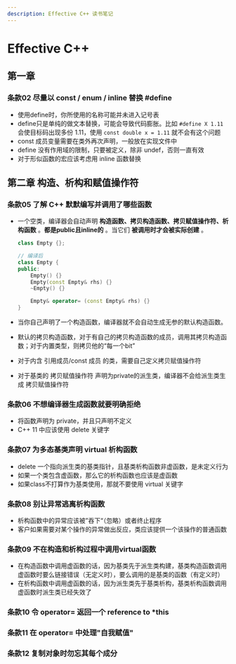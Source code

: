 ```yaml
---
description: Effective C++ 读书笔记
---
```


# Effective C++

## 第一章

### 条款02 尽量以 const / enum / inline 替换 \#define

* 使用define时，你所使用的名称可能并未进入记号表
* define只是单纯的做文本替换，可能会导致代码膨胀。比如 `#define X 1.11` 会使目标码出现多份 1.11，使用 `const double x = 1.11` 就不会有这个问题
* const 成员变量需要在类外再次声明，一般放在实现文件中
* define 没有作用域的限制，只要被定义，除非 undef，否则一直有效
* 对于形似函数的宏应该考虑用 inline 函数替换

## 第二章 构造、析构和赋值操作符

### 条款05 了解 C++ 默默编写并调用了哪些函数

* 一个空类，编译器会自动声明 **构造函数、拷贝构造函数、拷贝赋值操作符、析构函数** 。**都是public且inline的** 。当它们 **被调用时才会被实际创建** 。

  ```cpp
  class Empty {};

  // 编译后
  class Empty {
  public:
      Empty() {}
      Empty(const Empty& rhs) {}
      ~Empty() {}

      Empty& operator= (const Empty& rhs) {}
  }
  ```

* 当你自己声明了一个构造函数，编译器就不会自动生成无参的默认构造函数。
* 默认的拷贝构造函数，对于有自己的拷贝构造函数的成员，调用其拷贝构造函数；对于内置类型，则拷贝他的“每一个bit”
* 对于内含 引用成员/const 成员 的类，需要自己定义拷贝赋值操作符
* 对于基类的 拷贝赋值操作符 声明为private的派生类，编译器不会给派生类生成 拷贝赋值操作符

### 条款06 不想编译器生成函数就要明确拒绝

* 将函数声明为 private，并且只声明不定义
* C++ 11 中应该使用 delete 关键字

### 条款07 为多态基类声明 virtual 析构函数

* delete 一个指向派生类的基类指针，且基类析构函数非虚函数，是未定义行为
* 如果一个类包含虚函数，那么它的析构函数也应该是虚函数
* 如果class不打算作为基类使用，那就不要使用 virtual 关键字

### 条款08 别让异常逃离析构函数

* 析构函数中的异常应该被”吞下“（忽略）或者终止程序
* 客户如果需要对某个操作的异常做出反应，类应该提供一个该操作的普通函数

### 条款09 不在构造和析构过程中调用virtual函数

* 在构造函数中调用虚函数的话，因为基类先于派生类构建，基类构造函数调用虚函数时要么链接错误（无定义时），要么调用的是基类的函数（有定义时）
* 在析构函数中调用虚函数的话，因为派生类先于基类析构，基类析构函数调用虚函数时派生类已经失效了

### 条款10 令 operator= 返回一个 reference to \*this

### 条款11 在 operator= 中处理"自我赋值"

### 条款12 复制对象时勿忘其每个成分


